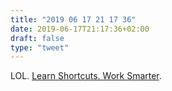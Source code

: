 ```yaml
---
title: "2019 06 17 21 17 36"
date: 2019-06-17T21:17:36+02:00
draft: false
type: "tweet"
---
```

LOL. [Learn Shortcuts. Work Smarter](https://www.shortcutfoo.com).
